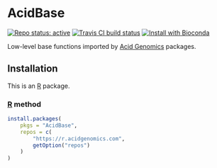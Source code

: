 # AcidBase

[![Repo status: active](https://www.repostatus.org/badges/latest/active.svg)](https://www.repostatus.org/#active)
[![Travis CI build status](https://travis-ci.com/acidgenomics/AcidBase.svg?branch=master)](https://travis-ci.com/acidgenomics/AcidBase)
[![Install with Bioconda](https://img.shields.io/badge/install%20with-bioconda-brightgreen.svg?style=flat)](http://bioconda.github.io/recipes/r-acidbase/README.html)

Low-level base functions imported by [Acid Genomics][] packages.

## Installation

This is an [R][] package.

### [R][] method

```r
install.packages(
    pkgs = "AcidBase",
    repos = c(
        "https://r.acidgenomics.com",
        getOption("repos")
    )
)
```

[acid genomics]: https://acidgenomics.com/
[r]: https://www.r-project.org/
